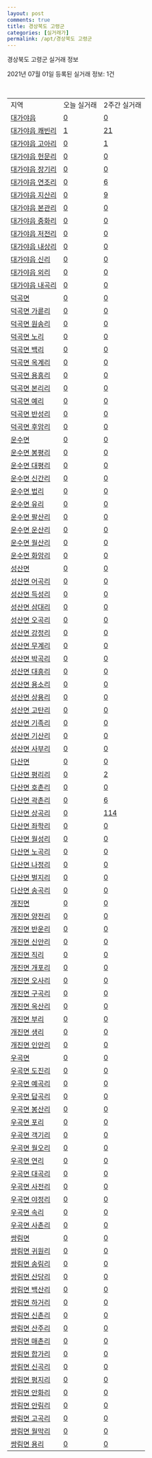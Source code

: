 ```yaml
---
layout: post
comments: true
title: 경상북도 고령군
categories: [실거래가]
permalink: /apt/경상북도 고령군
---
```


경상북도 고령군 실거래 정보

2021년 07월 01일 등록된 실거래 정보: 1건

<script type="text/javascript">
  google.charts.load('current', {'packages':['corechart']});
  google.charts.setOnLoadCallback(drawChart);

  function drawChart() {
    var data = google.visualization.arrayToDataTable([['거래일', '매매', '전월세', '전매'], ['21-02', 13, 5, 0], ['21-03', 20, 6, 23], ['21-04', 15, 13, 32], ['21-05', 7, 4, 8], ['21-06', 8, 3, 2]]);

    var options = {
      title: '최근 유형별 거래량 추이',
      legend: { position: 'bottom' }
    };

    var chart = new google.visualization.LineChart(document.getElementById('columnchart_material'));
    chart.draw(data, (options));
  }
</script>

<div id="columnchart_material" style="width: 95%; margin-left: -35px"></div>
<br>
<table class="sortable">
  <tr>
    <td>지역</td>
    <td>오늘 실거래</td>
    <td>2주간 실거래</td>
  </tr>

  
  <tr class="item">
    <td><a href="경상북도 고령군 대가야읍">대가야읍</a></td>
    <td><a href="경상북도 고령군 대가야읍">0</a></td>
    <td><a href="경상북도 고령군 대가야읍">0</a></td>
  </tr>
    

  <tr class="item">
    <td><a href="경상북도 고령군 대가야읍 쾌빈리">대가야읍 쾌빈리</a></td>
    <td><a href="경상북도 고령군 대가야읍 쾌빈리">1</a></td>
    <td><a href="경상북도 고령군 대가야읍 쾌빈리">21</a></td>
  </tr>
    

  <tr class="item">
    <td><a href="경상북도 고령군 대가야읍 고아리">대가야읍 고아리</a></td>
    <td><a href="경상북도 고령군 대가야읍 고아리">0</a></td>
    <td><a href="경상북도 고령군 대가야읍 고아리">1</a></td>
  </tr>
    

  <tr class="item">
    <td><a href="경상북도 고령군 대가야읍 헌문리">대가야읍 헌문리</a></td>
    <td><a href="경상북도 고령군 대가야읍 헌문리">0</a></td>
    <td><a href="경상북도 고령군 대가야읍 헌문리">0</a></td>
  </tr>
    

  <tr class="item">
    <td><a href="경상북도 고령군 대가야읍 장기리">대가야읍 장기리</a></td>
    <td><a href="경상북도 고령군 대가야읍 장기리">0</a></td>
    <td><a href="경상북도 고령군 대가야읍 장기리">0</a></td>
  </tr>
    

  <tr class="item">
    <td><a href="경상북도 고령군 대가야읍 연조리">대가야읍 연조리</a></td>
    <td><a href="경상북도 고령군 대가야읍 연조리">0</a></td>
    <td><a href="경상북도 고령군 대가야읍 연조리">6</a></td>
  </tr>
    

  <tr class="item">
    <td><a href="경상북도 고령군 대가야읍 지산리">대가야읍 지산리</a></td>
    <td><a href="경상북도 고령군 대가야읍 지산리">0</a></td>
    <td><a href="경상북도 고령군 대가야읍 지산리">9</a></td>
  </tr>
    

  <tr class="item">
    <td><a href="경상북도 고령군 대가야읍 본관리">대가야읍 본관리</a></td>
    <td><a href="경상북도 고령군 대가야읍 본관리">0</a></td>
    <td><a href="경상북도 고령군 대가야읍 본관리">0</a></td>
  </tr>
    

  <tr class="item">
    <td><a href="경상북도 고령군 대가야읍 중화리">대가야읍 중화리</a></td>
    <td><a href="경상북도 고령군 대가야읍 중화리">0</a></td>
    <td><a href="경상북도 고령군 대가야읍 중화리">0</a></td>
  </tr>
    

  <tr class="item">
    <td><a href="경상북도 고령군 대가야읍 저전리">대가야읍 저전리</a></td>
    <td><a href="경상북도 고령군 대가야읍 저전리">0</a></td>
    <td><a href="경상북도 고령군 대가야읍 저전리">0</a></td>
  </tr>
    

  <tr class="item">
    <td><a href="경상북도 고령군 대가야읍 내상리">대가야읍 내상리</a></td>
    <td><a href="경상북도 고령군 대가야읍 내상리">0</a></td>
    <td><a href="경상북도 고령군 대가야읍 내상리">0</a></td>
  </tr>
    

  <tr class="item">
    <td><a href="경상북도 고령군 대가야읍 신리">대가야읍 신리</a></td>
    <td><a href="경상북도 고령군 대가야읍 신리">0</a></td>
    <td><a href="경상북도 고령군 대가야읍 신리">0</a></td>
  </tr>
    

  <tr class="item">
    <td><a href="경상북도 고령군 대가야읍 외리">대가야읍 외리</a></td>
    <td><a href="경상북도 고령군 대가야읍 외리">0</a></td>
    <td><a href="경상북도 고령군 대가야읍 외리">0</a></td>
  </tr>
    

  <tr class="item">
    <td><a href="경상북도 고령군 대가야읍 내곡리">대가야읍 내곡리</a></td>
    <td><a href="경상북도 고령군 대가야읍 내곡리">0</a></td>
    <td><a href="경상북도 고령군 대가야읍 내곡리">0</a></td>
  </tr>
    

  <tr class="item">
    <td><a href="경상북도 고령군 덕곡면">덕곡면</a></td>
    <td><a href="경상북도 고령군 덕곡면">0</a></td>
    <td><a href="경상북도 고령군 덕곡면">0</a></td>
  </tr>
    

  <tr class="item">
    <td><a href="경상북도 고령군 덕곡면 가륜리">덕곡면 가륜리</a></td>
    <td><a href="경상북도 고령군 덕곡면 가륜리">0</a></td>
    <td><a href="경상북도 고령군 덕곡면 가륜리">0</a></td>
  </tr>
    

  <tr class="item">
    <td><a href="경상북도 고령군 덕곡면 원송리">덕곡면 원송리</a></td>
    <td><a href="경상북도 고령군 덕곡면 원송리">0</a></td>
    <td><a href="경상북도 고령군 덕곡면 원송리">0</a></td>
  </tr>
    

  <tr class="item">
    <td><a href="경상북도 고령군 덕곡면 노리">덕곡면 노리</a></td>
    <td><a href="경상북도 고령군 덕곡면 노리">0</a></td>
    <td><a href="경상북도 고령군 덕곡면 노리">0</a></td>
  </tr>
    

  <tr class="item">
    <td><a href="경상북도 고령군 덕곡면 백리">덕곡면 백리</a></td>
    <td><a href="경상북도 고령군 덕곡면 백리">0</a></td>
    <td><a href="경상북도 고령군 덕곡면 백리">0</a></td>
  </tr>
    

  <tr class="item">
    <td><a href="경상북도 고령군 덕곡면 옥계리">덕곡면 옥계리</a></td>
    <td><a href="경상북도 고령군 덕곡면 옥계리">0</a></td>
    <td><a href="경상북도 고령군 덕곡면 옥계리">0</a></td>
  </tr>
    

  <tr class="item">
    <td><a href="경상북도 고령군 덕곡면 용흥리">덕곡면 용흥리</a></td>
    <td><a href="경상북도 고령군 덕곡면 용흥리">0</a></td>
    <td><a href="경상북도 고령군 덕곡면 용흥리">0</a></td>
  </tr>
    

  <tr class="item">
    <td><a href="경상북도 고령군 덕곡면 본리리">덕곡면 본리리</a></td>
    <td><a href="경상북도 고령군 덕곡면 본리리">0</a></td>
    <td><a href="경상북도 고령군 덕곡면 본리리">0</a></td>
  </tr>
    

  <tr class="item">
    <td><a href="경상북도 고령군 덕곡면 예리">덕곡면 예리</a></td>
    <td><a href="경상북도 고령군 덕곡면 예리">0</a></td>
    <td><a href="경상북도 고령군 덕곡면 예리">0</a></td>
  </tr>
    

  <tr class="item">
    <td><a href="경상북도 고령군 덕곡면 반성리">덕곡면 반성리</a></td>
    <td><a href="경상북도 고령군 덕곡면 반성리">0</a></td>
    <td><a href="경상북도 고령군 덕곡면 반성리">0</a></td>
  </tr>
    

  <tr class="item">
    <td><a href="경상북도 고령군 덕곡면 후암리">덕곡면 후암리</a></td>
    <td><a href="경상북도 고령군 덕곡면 후암리">0</a></td>
    <td><a href="경상북도 고령군 덕곡면 후암리">0</a></td>
  </tr>
    

  <tr class="item">
    <td><a href="경상북도 고령군 운수면">운수면</a></td>
    <td><a href="경상북도 고령군 운수면">0</a></td>
    <td><a href="경상북도 고령군 운수면">0</a></td>
  </tr>
    

  <tr class="item">
    <td><a href="경상북도 고령군 운수면 봉평리">운수면 봉평리</a></td>
    <td><a href="경상북도 고령군 운수면 봉평리">0</a></td>
    <td><a href="경상북도 고령군 운수면 봉평리">0</a></td>
  </tr>
    

  <tr class="item">
    <td><a href="경상북도 고령군 운수면 대평리">운수면 대평리</a></td>
    <td><a href="경상북도 고령군 운수면 대평리">0</a></td>
    <td><a href="경상북도 고령군 운수면 대평리">0</a></td>
  </tr>
    

  <tr class="item">
    <td><a href="경상북도 고령군 운수면 신간리">운수면 신간리</a></td>
    <td><a href="경상북도 고령군 운수면 신간리">0</a></td>
    <td><a href="경상북도 고령군 운수면 신간리">0</a></td>
  </tr>
    

  <tr class="item">
    <td><a href="경상북도 고령군 운수면 법리">운수면 법리</a></td>
    <td><a href="경상북도 고령군 운수면 법리">0</a></td>
    <td><a href="경상북도 고령군 운수면 법리">0</a></td>
  </tr>
    

  <tr class="item">
    <td><a href="경상북도 고령군 운수면 유리">운수면 유리</a></td>
    <td><a href="경상북도 고령군 운수면 유리">0</a></td>
    <td><a href="경상북도 고령군 운수면 유리">0</a></td>
  </tr>
    

  <tr class="item">
    <td><a href="경상북도 고령군 운수면 팔산리">운수면 팔산리</a></td>
    <td><a href="경상북도 고령군 운수면 팔산리">0</a></td>
    <td><a href="경상북도 고령군 운수면 팔산리">0</a></td>
  </tr>
    

  <tr class="item">
    <td><a href="경상북도 고령군 운수면 운산리">운수면 운산리</a></td>
    <td><a href="경상북도 고령군 운수면 운산리">0</a></td>
    <td><a href="경상북도 고령군 운수면 운산리">0</a></td>
  </tr>
    

  <tr class="item">
    <td><a href="경상북도 고령군 운수면 월산리">운수면 월산리</a></td>
    <td><a href="경상북도 고령군 운수면 월산리">0</a></td>
    <td><a href="경상북도 고령군 운수면 월산리">0</a></td>
  </tr>
    

  <tr class="item">
    <td><a href="경상북도 고령군 운수면 화암리">운수면 화암리</a></td>
    <td><a href="경상북도 고령군 운수면 화암리">0</a></td>
    <td><a href="경상북도 고령군 운수면 화암리">0</a></td>
  </tr>
    

  <tr class="item">
    <td><a href="경상북도 고령군 성산면">성산면</a></td>
    <td><a href="경상북도 고령군 성산면">0</a></td>
    <td><a href="경상북도 고령군 성산면">0</a></td>
  </tr>
    

  <tr class="item">
    <td><a href="경상북도 고령군 성산면 어곡리">성산면 어곡리</a></td>
    <td><a href="경상북도 고령군 성산면 어곡리">0</a></td>
    <td><a href="경상북도 고령군 성산면 어곡리">0</a></td>
  </tr>
    

  <tr class="item">
    <td><a href="경상북도 고령군 성산면 득성리">성산면 득성리</a></td>
    <td><a href="경상북도 고령군 성산면 득성리">0</a></td>
    <td><a href="경상북도 고령군 성산면 득성리">0</a></td>
  </tr>
    

  <tr class="item">
    <td><a href="경상북도 고령군 성산면 삼대리">성산면 삼대리</a></td>
    <td><a href="경상북도 고령군 성산면 삼대리">0</a></td>
    <td><a href="경상북도 고령군 성산면 삼대리">0</a></td>
  </tr>
    

  <tr class="item">
    <td><a href="경상북도 고령군 성산면 오곡리">성산면 오곡리</a></td>
    <td><a href="경상북도 고령군 성산면 오곡리">0</a></td>
    <td><a href="경상북도 고령군 성산면 오곡리">0</a></td>
  </tr>
    

  <tr class="item">
    <td><a href="경상북도 고령군 성산면 강정리">성산면 강정리</a></td>
    <td><a href="경상북도 고령군 성산면 강정리">0</a></td>
    <td><a href="경상북도 고령군 성산면 강정리">0</a></td>
  </tr>
    

  <tr class="item">
    <td><a href="경상북도 고령군 성산면 무계리">성산면 무계리</a></td>
    <td><a href="경상북도 고령군 성산면 무계리">0</a></td>
    <td><a href="경상북도 고령군 성산면 무계리">0</a></td>
  </tr>
    

  <tr class="item">
    <td><a href="경상북도 고령군 성산면 박곡리">성산면 박곡리</a></td>
    <td><a href="경상북도 고령군 성산면 박곡리">0</a></td>
    <td><a href="경상북도 고령군 성산면 박곡리">0</a></td>
  </tr>
    

  <tr class="item">
    <td><a href="경상북도 고령군 성산면 대흥리">성산면 대흥리</a></td>
    <td><a href="경상북도 고령군 성산면 대흥리">0</a></td>
    <td><a href="경상북도 고령군 성산면 대흥리">0</a></td>
  </tr>
    

  <tr class="item">
    <td><a href="경상북도 고령군 성산면 용소리">성산면 용소리</a></td>
    <td><a href="경상북도 고령군 성산면 용소리">0</a></td>
    <td><a href="경상북도 고령군 성산면 용소리">0</a></td>
  </tr>
    

  <tr class="item">
    <td><a href="경상북도 고령군 성산면 상용리">성산면 상용리</a></td>
    <td><a href="경상북도 고령군 성산면 상용리">0</a></td>
    <td><a href="경상북도 고령군 성산면 상용리">0</a></td>
  </tr>
    

  <tr class="item">
    <td><a href="경상북도 고령군 성산면 고탄리">성산면 고탄리</a></td>
    <td><a href="경상북도 고령군 성산면 고탄리">0</a></td>
    <td><a href="경상북도 고령군 성산면 고탄리">0</a></td>
  </tr>
    

  <tr class="item">
    <td><a href="경상북도 고령군 성산면 기족리">성산면 기족리</a></td>
    <td><a href="경상북도 고령군 성산면 기족리">0</a></td>
    <td><a href="경상북도 고령군 성산면 기족리">0</a></td>
  </tr>
    

  <tr class="item">
    <td><a href="경상북도 고령군 성산면 기산리">성산면 기산리</a></td>
    <td><a href="경상북도 고령군 성산면 기산리">0</a></td>
    <td><a href="경상북도 고령군 성산면 기산리">0</a></td>
  </tr>
    

  <tr class="item">
    <td><a href="경상북도 고령군 성산면 사부리">성산면 사부리</a></td>
    <td><a href="경상북도 고령군 성산면 사부리">0</a></td>
    <td><a href="경상북도 고령군 성산면 사부리">0</a></td>
  </tr>
    

  <tr class="item">
    <td><a href="경상북도 고령군 다산면">다산면</a></td>
    <td><a href="경상북도 고령군 다산면">0</a></td>
    <td><a href="경상북도 고령군 다산면">0</a></td>
  </tr>
    

  <tr class="item">
    <td><a href="경상북도 고령군 다산면 평리리">다산면 평리리</a></td>
    <td><a href="경상북도 고령군 다산면 평리리">0</a></td>
    <td><a href="경상북도 고령군 다산면 평리리">2</a></td>
  </tr>
    

  <tr class="item">
    <td><a href="경상북도 고령군 다산면 호촌리">다산면 호촌리</a></td>
    <td><a href="경상북도 고령군 다산면 호촌리">0</a></td>
    <td><a href="경상북도 고령군 다산면 호촌리">0</a></td>
  </tr>
    

  <tr class="item">
    <td><a href="경상북도 고령군 다산면 곽촌리">다산면 곽촌리</a></td>
    <td><a href="경상북도 고령군 다산면 곽촌리">0</a></td>
    <td><a href="경상북도 고령군 다산면 곽촌리">6</a></td>
  </tr>
    

  <tr class="item">
    <td><a href="경상북도 고령군 다산면 상곡리">다산면 상곡리</a></td>
    <td><a href="경상북도 고령군 다산면 상곡리">0</a></td>
    <td><a href="경상북도 고령군 다산면 상곡리">114</a></td>
  </tr>
    

  <tr class="item">
    <td><a href="경상북도 고령군 다산면 좌학리">다산면 좌학리</a></td>
    <td><a href="경상북도 고령군 다산면 좌학리">0</a></td>
    <td><a href="경상북도 고령군 다산면 좌학리">0</a></td>
  </tr>
    

  <tr class="item">
    <td><a href="경상북도 고령군 다산면 월성리">다산면 월성리</a></td>
    <td><a href="경상북도 고령군 다산면 월성리">0</a></td>
    <td><a href="경상북도 고령군 다산면 월성리">0</a></td>
  </tr>
    

  <tr class="item">
    <td><a href="경상북도 고령군 다산면 노곡리">다산면 노곡리</a></td>
    <td><a href="경상북도 고령군 다산면 노곡리">0</a></td>
    <td><a href="경상북도 고령군 다산면 노곡리">0</a></td>
  </tr>
    

  <tr class="item">
    <td><a href="경상북도 고령군 다산면 나정리">다산면 나정리</a></td>
    <td><a href="경상북도 고령군 다산면 나정리">0</a></td>
    <td><a href="경상북도 고령군 다산면 나정리">0</a></td>
  </tr>
    

  <tr class="item">
    <td><a href="경상북도 고령군 다산면 벌지리">다산면 벌지리</a></td>
    <td><a href="경상북도 고령군 다산면 벌지리">0</a></td>
    <td><a href="경상북도 고령군 다산면 벌지리">0</a></td>
  </tr>
    

  <tr class="item">
    <td><a href="경상북도 고령군 다산면 송곡리">다산면 송곡리</a></td>
    <td><a href="경상북도 고령군 다산면 송곡리">0</a></td>
    <td><a href="경상북도 고령군 다산면 송곡리">0</a></td>
  </tr>
    

  <tr class="item">
    <td><a href="경상북도 고령군 개진면">개진면</a></td>
    <td><a href="경상북도 고령군 개진면">0</a></td>
    <td><a href="경상북도 고령군 개진면">0</a></td>
  </tr>
    

  <tr class="item">
    <td><a href="경상북도 고령군 개진면 양전리">개진면 양전리</a></td>
    <td><a href="경상북도 고령군 개진면 양전리">0</a></td>
    <td><a href="경상북도 고령군 개진면 양전리">0</a></td>
  </tr>
    

  <tr class="item">
    <td><a href="경상북도 고령군 개진면 반운리">개진면 반운리</a></td>
    <td><a href="경상북도 고령군 개진면 반운리">0</a></td>
    <td><a href="경상북도 고령군 개진면 반운리">0</a></td>
  </tr>
    

  <tr class="item">
    <td><a href="경상북도 고령군 개진면 신안리">개진면 신안리</a></td>
    <td><a href="경상북도 고령군 개진면 신안리">0</a></td>
    <td><a href="경상북도 고령군 개진면 신안리">0</a></td>
  </tr>
    

  <tr class="item">
    <td><a href="경상북도 고령군 개진면 직리">개진면 직리</a></td>
    <td><a href="경상북도 고령군 개진면 직리">0</a></td>
    <td><a href="경상북도 고령군 개진면 직리">0</a></td>
  </tr>
    

  <tr class="item">
    <td><a href="경상북도 고령군 개진면 개포리">개진면 개포리</a></td>
    <td><a href="경상북도 고령군 개진면 개포리">0</a></td>
    <td><a href="경상북도 고령군 개진면 개포리">0</a></td>
  </tr>
    

  <tr class="item">
    <td><a href="경상북도 고령군 개진면 오사리">개진면 오사리</a></td>
    <td><a href="경상북도 고령군 개진면 오사리">0</a></td>
    <td><a href="경상북도 고령군 개진면 오사리">0</a></td>
  </tr>
    

  <tr class="item">
    <td><a href="경상북도 고령군 개진면 구곡리">개진면 구곡리</a></td>
    <td><a href="경상북도 고령군 개진면 구곡리">0</a></td>
    <td><a href="경상북도 고령군 개진면 구곡리">0</a></td>
  </tr>
    

  <tr class="item">
    <td><a href="경상북도 고령군 개진면 옥산리">개진면 옥산리</a></td>
    <td><a href="경상북도 고령군 개진면 옥산리">0</a></td>
    <td><a href="경상북도 고령군 개진면 옥산리">0</a></td>
  </tr>
    

  <tr class="item">
    <td><a href="경상북도 고령군 개진면 부리">개진면 부리</a></td>
    <td><a href="경상북도 고령군 개진면 부리">0</a></td>
    <td><a href="경상북도 고령군 개진면 부리">0</a></td>
  </tr>
    

  <tr class="item">
    <td><a href="경상북도 고령군 개진면 생리">개진면 생리</a></td>
    <td><a href="경상북도 고령군 개진면 생리">0</a></td>
    <td><a href="경상북도 고령군 개진면 생리">0</a></td>
  </tr>
    

  <tr class="item">
    <td><a href="경상북도 고령군 개진면 인안리">개진면 인안리</a></td>
    <td><a href="경상북도 고령군 개진면 인안리">0</a></td>
    <td><a href="경상북도 고령군 개진면 인안리">0</a></td>
  </tr>
    

  <tr class="item">
    <td><a href="경상북도 고령군 우곡면">우곡면</a></td>
    <td><a href="경상북도 고령군 우곡면">0</a></td>
    <td><a href="경상북도 고령군 우곡면">0</a></td>
  </tr>
    

  <tr class="item">
    <td><a href="경상북도 고령군 우곡면 도진리">우곡면 도진리</a></td>
    <td><a href="경상북도 고령군 우곡면 도진리">0</a></td>
    <td><a href="경상북도 고령군 우곡면 도진리">0</a></td>
  </tr>
    

  <tr class="item">
    <td><a href="경상북도 고령군 우곡면 예곡리">우곡면 예곡리</a></td>
    <td><a href="경상북도 고령군 우곡면 예곡리">0</a></td>
    <td><a href="경상북도 고령군 우곡면 예곡리">0</a></td>
  </tr>
    

  <tr class="item">
    <td><a href="경상북도 고령군 우곡면 답곡리">우곡면 답곡리</a></td>
    <td><a href="경상북도 고령군 우곡면 답곡리">0</a></td>
    <td><a href="경상북도 고령군 우곡면 답곡리">0</a></td>
  </tr>
    

  <tr class="item">
    <td><a href="경상북도 고령군 우곡면 봉산리">우곡면 봉산리</a></td>
    <td><a href="경상북도 고령군 우곡면 봉산리">0</a></td>
    <td><a href="경상북도 고령군 우곡면 봉산리">0</a></td>
  </tr>
    

  <tr class="item">
    <td><a href="경상북도 고령군 우곡면 포리">우곡면 포리</a></td>
    <td><a href="경상북도 고령군 우곡면 포리">0</a></td>
    <td><a href="경상북도 고령군 우곡면 포리">0</a></td>
  </tr>
    

  <tr class="item">
    <td><a href="경상북도 고령군 우곡면 객기리">우곡면 객기리</a></td>
    <td><a href="경상북도 고령군 우곡면 객기리">0</a></td>
    <td><a href="경상북도 고령군 우곡면 객기리">0</a></td>
  </tr>
    

  <tr class="item">
    <td><a href="경상북도 고령군 우곡면 월오리">우곡면 월오리</a></td>
    <td><a href="경상북도 고령군 우곡면 월오리">0</a></td>
    <td><a href="경상북도 고령군 우곡면 월오리">0</a></td>
  </tr>
    

  <tr class="item">
    <td><a href="경상북도 고령군 우곡면 연리">우곡면 연리</a></td>
    <td><a href="경상북도 고령군 우곡면 연리">0</a></td>
    <td><a href="경상북도 고령군 우곡면 연리">0</a></td>
  </tr>
    

  <tr class="item">
    <td><a href="경상북도 고령군 우곡면 대곡리">우곡면 대곡리</a></td>
    <td><a href="경상북도 고령군 우곡면 대곡리">0</a></td>
    <td><a href="경상북도 고령군 우곡면 대곡리">0</a></td>
  </tr>
    

  <tr class="item">
    <td><a href="경상북도 고령군 우곡면 사전리">우곡면 사전리</a></td>
    <td><a href="경상북도 고령군 우곡면 사전리">0</a></td>
    <td><a href="경상북도 고령군 우곡면 사전리">0</a></td>
  </tr>
    

  <tr class="item">
    <td><a href="경상북도 고령군 우곡면 야정리">우곡면 야정리</a></td>
    <td><a href="경상북도 고령군 우곡면 야정리">0</a></td>
    <td><a href="경상북도 고령군 우곡면 야정리">0</a></td>
  </tr>
    

  <tr class="item">
    <td><a href="경상북도 고령군 우곡면 속리">우곡면 속리</a></td>
    <td><a href="경상북도 고령군 우곡면 속리">0</a></td>
    <td><a href="경상북도 고령군 우곡면 속리">0</a></td>
  </tr>
    

  <tr class="item">
    <td><a href="경상북도 고령군 우곡면 사촌리">우곡면 사촌리</a></td>
    <td><a href="경상북도 고령군 우곡면 사촌리">0</a></td>
    <td><a href="경상북도 고령군 우곡면 사촌리">0</a></td>
  </tr>
    

  <tr class="item">
    <td><a href="경상북도 고령군 쌍림면">쌍림면</a></td>
    <td><a href="경상북도 고령군 쌍림면">0</a></td>
    <td><a href="경상북도 고령군 쌍림면">0</a></td>
  </tr>
    

  <tr class="item">
    <td><a href="경상북도 고령군 쌍림면 귀원리">쌍림면 귀원리</a></td>
    <td><a href="경상북도 고령군 쌍림면 귀원리">0</a></td>
    <td><a href="경상북도 고령군 쌍림면 귀원리">0</a></td>
  </tr>
    

  <tr class="item">
    <td><a href="경상북도 고령군 쌍림면 송림리">쌍림면 송림리</a></td>
    <td><a href="경상북도 고령군 쌍림면 송림리">0</a></td>
    <td><a href="경상북도 고령군 쌍림면 송림리">0</a></td>
  </tr>
    

  <tr class="item">
    <td><a href="경상북도 고령군 쌍림면 산당리">쌍림면 산당리</a></td>
    <td><a href="경상북도 고령군 쌍림면 산당리">0</a></td>
    <td><a href="경상북도 고령군 쌍림면 산당리">0</a></td>
  </tr>
    

  <tr class="item">
    <td><a href="경상북도 고령군 쌍림면 백산리">쌍림면 백산리</a></td>
    <td><a href="경상북도 고령군 쌍림면 백산리">0</a></td>
    <td><a href="경상북도 고령군 쌍림면 백산리">0</a></td>
  </tr>
    

  <tr class="item">
    <td><a href="경상북도 고령군 쌍림면 하거리">쌍림면 하거리</a></td>
    <td><a href="경상북도 고령군 쌍림면 하거리">0</a></td>
    <td><a href="경상북도 고령군 쌍림면 하거리">0</a></td>
  </tr>
    

  <tr class="item">
    <td><a href="경상북도 고령군 쌍림면 신촌리">쌍림면 신촌리</a></td>
    <td><a href="경상북도 고령군 쌍림면 신촌리">0</a></td>
    <td><a href="경상북도 고령군 쌍림면 신촌리">0</a></td>
  </tr>
    

  <tr class="item">
    <td><a href="경상북도 고령군 쌍림면 산주리">쌍림면 산주리</a></td>
    <td><a href="경상북도 고령군 쌍림면 산주리">0</a></td>
    <td><a href="경상북도 고령군 쌍림면 산주리">0</a></td>
  </tr>
    

  <tr class="item">
    <td><a href="경상북도 고령군 쌍림면 매촌리">쌍림면 매촌리</a></td>
    <td><a href="경상북도 고령군 쌍림면 매촌리">0</a></td>
    <td><a href="경상북도 고령군 쌍림면 매촌리">0</a></td>
  </tr>
    

  <tr class="item">
    <td><a href="경상북도 고령군 쌍림면 합가리">쌍림면 합가리</a></td>
    <td><a href="경상북도 고령군 쌍림면 합가리">0</a></td>
    <td><a href="경상북도 고령군 쌍림면 합가리">0</a></td>
  </tr>
    

  <tr class="item">
    <td><a href="경상북도 고령군 쌍림면 신곡리">쌍림면 신곡리</a></td>
    <td><a href="경상북도 고령군 쌍림면 신곡리">0</a></td>
    <td><a href="경상북도 고령군 쌍림면 신곡리">0</a></td>
  </tr>
    

  <tr class="item">
    <td><a href="경상북도 고령군 쌍림면 평지리">쌍림면 평지리</a></td>
    <td><a href="경상북도 고령군 쌍림면 평지리">0</a></td>
    <td><a href="경상북도 고령군 쌍림면 평지리">0</a></td>
  </tr>
    

  <tr class="item">
    <td><a href="경상북도 고령군 쌍림면 안화리">쌍림면 안화리</a></td>
    <td><a href="경상북도 고령군 쌍림면 안화리">0</a></td>
    <td><a href="경상북도 고령군 쌍림면 안화리">0</a></td>
  </tr>
    

  <tr class="item">
    <td><a href="경상북도 고령군 쌍림면 안림리">쌍림면 안림리</a></td>
    <td><a href="경상북도 고령군 쌍림면 안림리">0</a></td>
    <td><a href="경상북도 고령군 쌍림면 안림리">0</a></td>
  </tr>
    

  <tr class="item">
    <td><a href="경상북도 고령군 쌍림면 고곡리">쌍림면 고곡리</a></td>
    <td><a href="경상북도 고령군 쌍림면 고곡리">0</a></td>
    <td><a href="경상북도 고령군 쌍림면 고곡리">0</a></td>
  </tr>
    

  <tr class="item">
    <td><a href="경상북도 고령군 쌍림면 월막리">쌍림면 월막리</a></td>
    <td><a href="경상북도 고령군 쌍림면 월막리">0</a></td>
    <td><a href="경상북도 고령군 쌍림면 월막리">0</a></td>
  </tr>
    

  <tr class="item">
    <td><a href="경상북도 고령군 쌍림면 용리">쌍림면 용리</a></td>
    <td><a href="경상북도 고령군 쌍림면 용리">0</a></td>
    <td><a href="경상북도 고령군 쌍림면 용리">0</a></td>
  </tr>
    


</table>


    